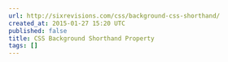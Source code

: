 ```yaml
---
url: http://sixrevisions.com/css/background-css-shorthand/
created_at: 2015-01-27 15:20 UTC
published: false
title: CSS Background Shorthand Property
tags: []
---
```



